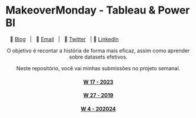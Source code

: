 

# MakeoverMonday  - Tableau & Power BI 

&nbsp;&nbsp;&nbsp;:link: [Blog][Blog]&nbsp;&nbsp;&nbsp;|&nbsp;&nbsp;&nbsp;:e-mail: [Email][Email]&nbsp;&nbsp;&nbsp;|&nbsp;&nbsp;&nbsp;:speech_balloon: [Twitter][Twitter]&nbsp;&nbsp;&nbsp;|&nbsp;:necktie: [LinkedIn][LinkedIn]

</div>

<!--
Quick Link
-->

[Twitter]:https://twitter.com/mrncstt
[LinkedIn]:https://www.linkedin.com/in/mrncstt/
[Email]:mailto:mrncsttt@gmail.com
[Blog]:https://mrncstt.github.io/
<div align="center">

O objetivo é recontar a história de forma mais eficaz, assim como aprender sobre datasets efetivos.

Neste repositório, você vai minhas submissões no projeto semanal. 


#### [W 17 - 2023](https://github.com/mrncstt/makeovermonday/)
#### [W 27 - 2019](https://github.com/mrncstt/makeovermonday/tree/master/W27)
#### [W 4 - 202024](https://github.com/mrncstt/makeovermonday/tree/master/W4Y2024)
